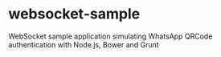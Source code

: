 # websocket-sample
WebSocket sample application simulating WhatsApp QRCode authentication with Node.js, Bower and Grunt
